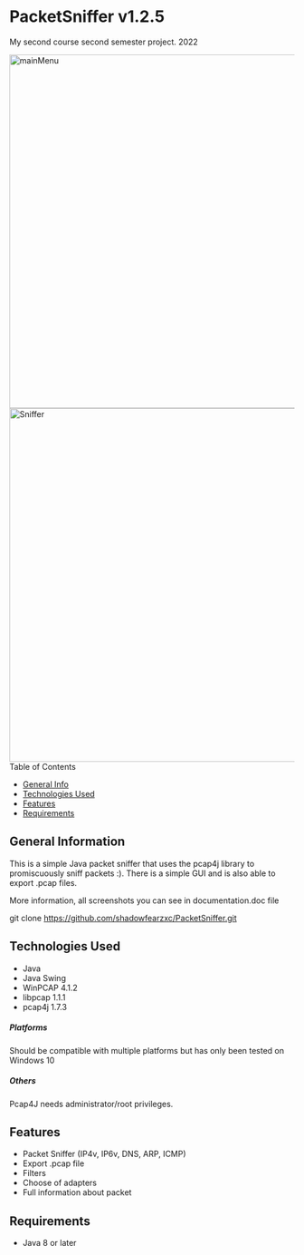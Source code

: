 # PacketSniffer v1.2.5
My second course second semester project. 2022

<img width="624" alt="mainMenu" src="https://user-images.githubusercontent.com/108304867/196364775-06270a79-1442-404c-ac0f-737467ea5055.png">
<img width="624" alt="Sniffer" src="https://user-images.githubusercontent.com/108304867/196364906-2e1c78a9-7338-47bb-bbbd-1b38dd0ec25d.png"

## Table of Contents
* [General Info](#general-information)
* [Technologies Used](#technologies-used)
* [Features](#features)
* [Requirements](#requirements)

## General Information

This is a simple Java packet sniffer that uses the pcap4j library to promiscuously sniff packets :). There is a simple GUI and is also able to export .pcap files.

More information, all screenshots you can see in documentation.doc file

git clone https://github.com/shadowfearzxc/PacketSniffer.git

## Technologies Used
* Java
* Java Swing
* WinPCAP 4.1.2
* libpcap 1.1.1
* pcap4j 1.7.3
     
##### Platforms ######
Should be compatible with multiple platforms but has only been tested on Windows 10
     

##### Others #####
Pcap4J needs administrator/root privileges.

## Features
* Packet Sniffer (IP4v, IP6v, DNS, ARP, ICMP)
* Export .pcap file
* Filters 
* Choose of adapters
* Full information about packet

## Requirements
* Java 8 or later
